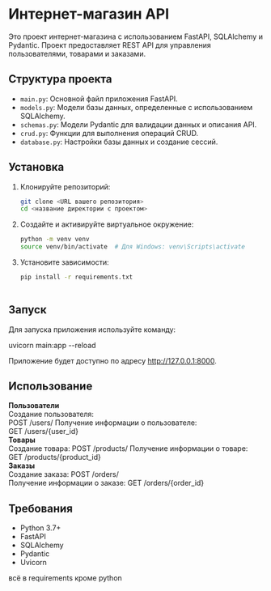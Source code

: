 # Интернет-магазин API

Это проект интернет-магазина с использованием FastAPI, SQLAlchemy и Pydantic. Проект предоставляет REST API для управления пользователями, товарами и заказами.

## Структура проекта

- `main.py`: Основной файл приложения FastAPI.
- `models.py`: Модели базы данных, определенные с использованием SQLAlchemy.
- `schemas.py`: Модели Pydantic для валидации данных и описания API.
- `crud.py`: Функции для выполнения операций CRUD.
- `database.py`: Настройки базы данных и создание сессий.

## Установка

1. Клонируйте репозиторий:

   ```bash
   git clone <URL вашего репозитория>
   cd <название директории с проектом>
2. Создайте и активируйте виртуальное окружение:  
   ```bash
   python -m venv venv
   source venv/bin/activate  # Для Windows: venv\Scripts\activate

3. Установите зависимости:  
   ```bash
   pip install -r requirements.txt
  
## Запуск  
Для запуска приложения используйте команду:  
  
uvicorn main:app --reload  
  
Приложение будет доступно по адресу http://127.0.0.1:8000.

## Использование
**Пользователи**  
Создание пользователя:  
POST /users/
Получение информации о пользователе:  
GET /users/{user_id}  
**Товары**  
Создание товара: POST /products/ 
Получение информации о товаре: GET /products/{product_id}  
**Заказы**  
Создание заказа: POST /orders/  
Получение информации о заказе: GET /orders/{order_id}

## Требования

* Python 3.7+
* FastAPI
* SQLAlchemy
* Pydantic
* Uvicorn

всё в requirements кроме python
